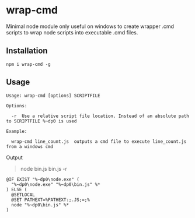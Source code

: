 # wrap-cmd

Minimal node module only useful on windows to create wrapper .cmd scripts
to wrap node scripts into executable .cmd files.

## Installation
    npm i wrap-cmd -g

## Usage

```
Usage: wrap-cmd [options] SCRIPTFILE

Options:

  -r  Use a relative script file location. Instead of an absolute path to SCRIPTFILE %~dp0 is used

Example:

  wrap-cmd line_count.js  outputs a cmd file to execute line_count.js from a windows cmd
```

Output

   > node bin.js bin.js -r


```
@IF EXIST "%~dp0\node.exe" (
  "%~dp0\node.exe" "%~dp0\bin.js" %*
) ELSE (
  @SETLOCAL
  @SET PATHEXT=%PATHEXT:;.JS;=;%
  node "%~dp0\bin.js" %*
)
```
